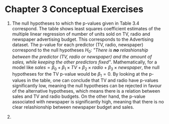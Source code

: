 # Chapter 3 Conceptual Exercises

1. The null hypotheses to which the p-values given in Table 3.4 correspond. The table shows least squares coefficient estimates of the multiple linear regression of number of units sold on TV, radio and newspaper advertising budget. This corresponds to the Advertising dataset.
   The p-value for each predictor (TV, radio, newspaper) correspond to the null hypotheses $H_0$: *"There is **no** relashionship between the predictor (TV, radio or newspaper) and the amount of sales, while keeping the other predictors fixed"*.
   Mathematically, for a model like $sales=\beta_0+\beta_1\times TV+\beta_2\times radio + \beta_3\times newspaper$, the null hypotheses for the TV p-value would be $\beta_1 = 0$.
   By looking at the p-values in the table, one can conclude that TV and radio have p-values significantly low, meaning the null hypotheses can be rejected in favour of the alternative hypotheses, which means there is a relation between sales and TV and radio budgets.
   On the other hand, the p-value associated with newspaper is significantly high, meaning that there is no clear relashionship between newspaper budget and sales.

2. 